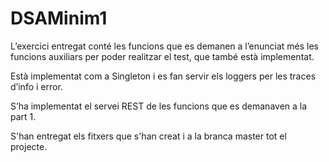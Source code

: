# DSAMinim1

L’exercici entregat conté les funcions que es demanen a l’enunciat més les funcions auxiliars per poder realitzar el test, que també està implementat.

Està implementat com a Singleton i es fan servir els loggers per les traces d’info i error.

S’ha implementat el servei REST de les funcions que es demanaven a la part 1.

S'han entregat els fitxers que s'han creat i a la branca master tot el projecte.
